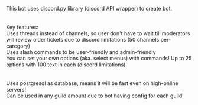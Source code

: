 This bot uses discord.py library (discord API wrapper) to create bot.<br />
<br />
<br />
Key features:
<br />
Uses threads instead of channels, so user don't have to wait till moderators will review older tickets due to discord limitations (50 channels per-caregory)<br />
Uses slash commands to be user-friendly and admin-friendly<br />
You can set your own options (aka. select menus) with commands! Up to 25 options with 100 text in each (discord limitations).<br /><br /><br />
Uses postgresql as database, means it will be fast even on high-online servers!<br />
Can be used in any guild amount due to bot having config for each guild!<br />
